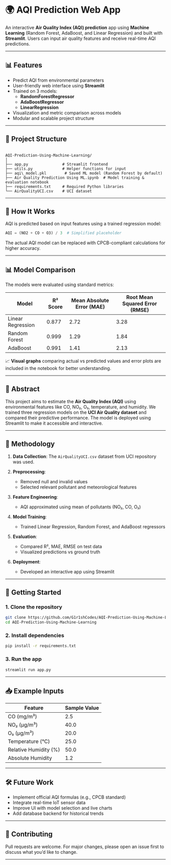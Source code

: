 # 🌍 AQI Prediction Web App

An interactive **Air Quality Index (AQI) prediction** app using **Machine Learning** (Random Forest, AdaBoost, and Linear Regression) and built with **Streamlit**. Users can input air quality features and receive real-time AQI predictions.

---

## 📊 Features

- Predict AQI from environmental parameters
- User-friendly web interface using **Streamlit**
- Trained on 3 models:
  - **RandomForestRegressor**
  - **AdaBoostRegressor**
  - **LinearRegression**
- Visualization and metric comparison across models
- Modular and scalable project structure

---

## 📁 Project Structure

```

AQI-Prediction-Using-Machine-Learning/
│
├── app.py               # Streamlit frontend
├── utils.py             # Helper functions for input
├── aqi\_model.pkl        # Saved ML model (Random Forest by default)
├── Air Quality Prediction Using ML.ipynb  # Model training & evaluation notebook
├── requirements.txt     # Required Python libraries
└── AirQualityUCI.csv    # UCI dataset

````

---

## 🧠 How It Works

AQI is predicted based on input features using a trained regression model:

```python
AQI = (NO2 + CO + O3) / 3  # Simplified placeholder
````

The actual AQI model can be replaced with CPCB-compliant calculations for higher accuracy.

---

## 📊 Model Comparison

The models were evaluated using standard metrics:

| Model             | R² Score | Mean Absolute Error (MAE) | Root Mean Squared Error (RMSE) |
| ----------------- | -------- | ------------------------- | ------------------------------ |
| Linear Regression | 0.877    | 2.72                      | 3.28                           |
| Random Forest     | 0.999    | 1.29                      | 1.84                           |
| AdaBoost          | 0.991    | 1.41                      | 2.13                           |

📈 **Visual graphs** comparing actual vs predicted values and error plots are included in the notebook for better understanding.

---

## 📌 Abstract

This project aims to estimate the **Air Quality Index (AQI)** using environmental features like CO, NO₂, O₃, temperature, and humidity. We trained three regression models on the **UCI Air Quality dataset** and compared their predictive performance. The model is deployed using Streamlit to make it accessible and interactive.

---

## 🧪 Methodology

1. **Data Collection**: The `AirQualityUCI.csv` dataset from UCI repository was used.
2. **Preprocessing**:

   * Removed null and invalid values
   * Selected relevant pollutant and meteorological features
3. **Feature Engineering**:

   * AQI approximated using mean of pollutants (NO₂, CO, O₃)
4. **Model Training**:

   * Trained Linear Regression, Random Forest, and AdaBoost regressors
5. **Evaluation**:

   * Compared R², MAE, RMSE on test data
   * Visualized predictions vs ground truth
6. **Deployment**:

   * Developed an interactive app using Streamlit

---

## 🚀 Getting Started

### 1. Clone the repository

```bash
git clone https://github.com/G1r1shCodes/AQI-Prediction-Using-Machine-Learning.git
cd AQI-Prediction-Using-Machine-Learning
```

### 2. Install dependencies

```bash
pip install -r requirements.txt
```

### 3. Run the app

```bash
streamlit run app.py
```

---

## 📥 Example Inputs

| Feature               | Sample Value |
| --------------------- | ------------ |
| CO (mg/m³)            | 2.5          |
| NO₂ (µg/m³)           | 40.0         |
| O₃ (µg/m³)            | 20.0         |
| Temperature (°C)      | 25.0         |
| Relative Humidity (%) | 50.0         |
| Absolute Humidity     | 1.2          |

---

## 🛠 Future Work

* Implement official AQI formulas (e.g., CPCB standard)
* Integrate real-time IoT sensor data
* Improve UI with model selection and live charts
* Add database backend for historical trends

---

## 🙌 Contributing

Pull requests are welcome. For major changes, please open an issue first to discuss what you’d like to change.

---
